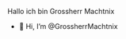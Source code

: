 Hallo ich bin Grossherr Machtnix
- 👋 Hi, I’m @GrossherrMachtnix


<!---
GrossherrMachtnix/GrossherrMachtnix is a ✨ special ✨ repository because its `README.md` (this file) appears on your GitHub profile.
You can click the Preview link to take a look at your changes.
--->
